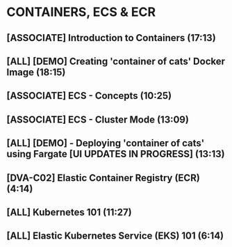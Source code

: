 # CONTAINERS, ECS & ECR

## [ASSOCIATE] Introduction to Containers (17:13)

## [ALL] [DEMO] Creating 'container of cats' Docker Image (18:15)

## [ASSOCIATE] ECS - Concepts (10:25)

## [ASSOCIATE] ECS - Cluster Mode (13:09)

## [ALL] [DEMO] - Deploying 'container of cats' using Fargate [UI UPDATES IN PROGRESS] (13:13)

## [DVA-C02] Elastic Container Registry (ECR) (4:14)

## [ALL] Kubernetes 101 (11:27)

## [ALL] Elastic Kubernetes Service (EKS) 101 (6:14)
